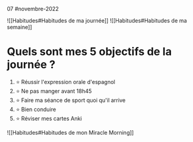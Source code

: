 07 #novembre-2022

![[Habitudes#Habitudes de ma journée]]
![[Habitudes#Habitudes de ma semaine]]

# Quels sont mes 5 objectifs de la journée ?
1. ⭐ Réussir l'expression orale d'espagnol
2. ⭐ Ne pas manger avant 18h45
3. ⭐ Faire ma séance de sport quoi qu'il arrive
4. ⭐ Bien conduire
5. ⭐ Réviser mes cartes Anki

![[Habitudes#Habitudes de mon Miracle Morning]]